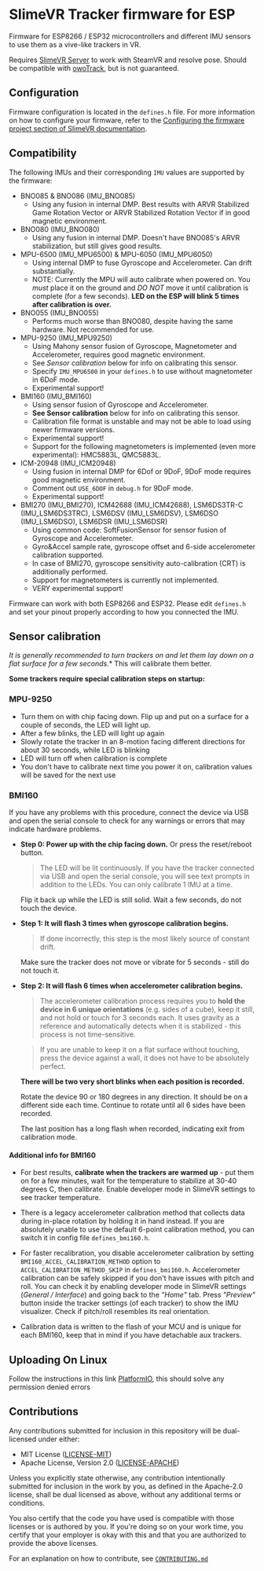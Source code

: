 # SlimeVR Tracker firmware for ESP

Firmware for ESP8266 / ESP32 microcontrollers and different IMU sensors to use them as a vive-like trackers in VR.

Requires [SlimeVR Server](https://github.com/SlimeVR/SlimeVR-Server) to work with SteamVR and resolve pose. Should be compatible with [owoTrack](https://github.com/abb128/owo-track-driver), but is not guaranteed.

## Configuration

Firmware configuration is located in the `defines.h` file. For more information on how to configure your firmware, refer to the [Configuring the firmware project section of SlimeVR documentation](https://docs.slimevr.dev/firmware/configuring-project.html).

## Compatibility

The following IMUs and their corresponding `IMU` values are supported by the firmware:
* BNO085 & BNO086 (IMU_BNO085)
  * Using any fusion in internal DMP. Best results with ARVR Stabilized Game Rotation Vector or ARVR Stabilized Rotation Vector if in good magnetic environment.
* BNO080 (IMU_BNO080)
  * Using any fusion in internal DMP. Doesn't have BNO085's ARVR stabilization, but still gives good results.
* MPU-6500 (IMU_MPU6500) & MPU-6050 (IMU_MPU6050)
  * Using internal DMP to fuse Gyroscope and Accelerometer. Can drift substantially.
  * NOTE: Currently the MPU will auto calibrate when powered on. You *must* place it on the ground and *DO NOT* move it until calibration is complete (for a few seconds). **LED on the ESP will blink 5 times after calibration is over.**
* BNO055 (IMU_BNO055)
  * Performs much worse than BNO080, despite having the same hardware. Not recommended for use.
* MPU-9250 (IMU_MPU9250)
  * Using Mahony sensor fusion of Gyroscope, Magnetometer and Accelerometer, requires good magnetic environment.
  * See *Sensor calibration* below for info on calibrating this sensor.
  * Specify `IMU_MPU6500` in your `defines.h` to use without magnetometer in 6DoF mode.
  * Experimental support!
* BMI160 (IMU_BMI160)
  * Using sensor fusion of Gyroscope and Accelerometer.
  * **See Sensor calibration** below for info on calibrating this sensor.
  * Calibration file format is unstable and may not be able to load using newer firmware versions.
  * Experimental support!
  * Support for the following magnetometers is implemented (even more experimental): HMC5883L, QMC5883L.
* ICM-20948 (IMU_ICM20948)
  * Using fusion in internal DMP for 6Dof or 9DoF, 9DoF mode requires good magnetic environment.
  * Comment out `USE_6DOF` in `debug.h` for 9DoF mode.
  * Experimental support!
* BMI270 (IMU_BMI270), ICM42688 (IMU_ICM42688), LSM6DS3TR-C (IMU_LSM6DS3TRC), LSM6DSV (IMU_LSM6DSV), LSM6DSO (IMU_LSM6DSO), LSM6DSR (IMU_LSM6DSR)
  * Using common code: SoftFusionSensor for sensor fusion of Gyroscope and Accelerometer.
  * Gyro&Accel sample rate, gyroscope offset and 6-side accelerometer calibration supported.
  * In case of BMI270, gyroscope sensitivity auto-calibration (CRT) is additionally performed.
  * Support for magnetometers is currently not implemented.
  * VERY experimental support!

Firmware can work with both ESP8266 and ESP32. Please edit `defines.h` and set your pinout properly according to how you connected the IMU.

## Sensor calibration

*It is generally recommended to turn trackers on and let them lay down on a flat surface for a few seconds.** This will calibrate them better.

**Some trackers require special calibration steps on startup:**
### MPU-9250
  * Turn them on with chip facing down. Flip up and put on a surface for a couple of seconds, the LED will light up.
  * After a few blinks, the LED will light up again
  * Slowly rotate the tracker in an 8-motion facing different directions for about 30 seconds, while LED is blinking
  * LED will turn off when calibration is complete
  * You don't have to calibrate next time you power it on, calibration values will be saved for the next use

### BMI160

  If you have any problems with this procedure, connect the device via USB and open the serial console to check for any warnings or errors that may indicate hardware problems.

  - **Step 0: Power up with the chip facing down.** Or press the reset/reboot button.

    > The LED will be lit continuously. If you have the tracker connected via USB and open the serial console, you will see text prompts in addition to the LEDs. You can only calibrate 1 IMU at a time.

    Flip it back up while the LED is still solid. Wait a few seconds, do not touch the device.
    
  - **Step 1: It will flash 3 times when gyroscope calibration begins.**

    > If done incorrectly, this step is the most likely source of constant drift.

    Make sure the tracker does not move or vibrate for 5 seconds - still do not touch it.

  - **Step 2: It will flash 6 times when accelerometer calibration begins.**

    > The accelerometer calibration process requires you to **hold the device in 6 unique orientations** (e.g. sides of a cube),
    > keep it still, and not hold or touch for 3 seconds each. It uses gravity as a reference and automatically detects when it is stabilized - this process is not time-sensitive.

    > If you are unable to keep it on a flat surface without touching, press the device against a wall, it does not have to be absolutely perfect.

    **There will be two very short blinks when each position is recorded.**
    
    Rotate the device 90 or 180 degrees in any direction. It should be on a different side each time. Continue to rotate until all 6 sides have been recorded.
    
    The last position has a long flash when recorded, indicating exit from calibration mode.

  #### Additional info for BMI160
  - For best results, **calibrate when the trackers are warmed up** - put them on for a few minutes,
    wait for the temperature to stabilize at 30-40 degrees C, then calibrate.
    Enable developer mode in SlimeVR settings to see tracker temperature.

  - There is a legacy accelerometer calibration method that collects data during in-place rotation by holding it in hand instead.
    If you are absolutely unable to use the default 6-point calibration method, you can switch it in config file `defines_bmi160.h`.

  - For faster recalibration, you disable accelerometer calibration by setting `BMI160_ACCEL_CALIBRATION_METHOD` option to `ACCEL_CALIBRATION_METHOD_SKIP` in `defines_bmi160.h`.
    Accelerometer calibration can be safely skipped if you don't have issues with pitch and roll.
    You can check it by enabling developer mode in SlimeVR settings (*General / Interface*) and going back to the *"Home"* tab.
    Press *"Preview"* button inside the tracker settings (of each tracker) to show the IMU visualizer.
    Check if pitch/roll resembles its real orientation.

  - Calibration data is written to the flash of your MCU and is unique for each BMI160, keep that in mind if you have detachable aux trackers.

## Uploading On Linux

Follow the instructions in this link [PlatformIO](https://docs.platformio.org/en/latest//faq.html#platformio-udev-rules), this should solve any permission denied errors


## Contributions
Any contributions submitted for inclusion in this repository will be dual-licensed under
either:

- MIT License ([LICENSE-MIT](/LICENSE-MIT))
- Apache License, Version 2.0 ([LICENSE-APACHE](/LICENSE-APACHE))

Unless you explicitly state otherwise, any contribution intentionally submitted for
inclusion in the work by you, as defined in the Apache-2.0 license, shall be dual
licensed as above, without any additional terms or conditions.

You also certify that the code you have used is compatible with those licenses or is
authored by you. If you're doing so on your work time, you certify that your employer is
okay with this and that you are authorized to provide the above licenses.

For an explanation on how to contribute, see [`CONTRIBUTING.md`](CONTRIBUTING.md)
